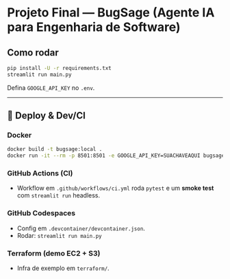 # Projeto Final — BugSage (Agente IA para Engenharia de Software)

## Como rodar
```bash
pip install -U -r requirements.txt
streamlit run main.py
```

Defina `GOOGLE_API_KEY` no `.env`.

---

## 🚢 Deploy & Dev/CI

### Docker
```bash
docker build -t bugsage:local .
docker run -it --rm -p 8501:8501 -e GOOGLE_API_KEY=SUACHAVEAQUI bugsage:local
```

### GitHub Actions (CI)
- Workflow em `.github/workflows/ci.yml` roda `pytest` e um **smoke test** com `streamlit run` headless.

### GitHub Codespaces
- Config em `.devcontainer/devcontainer.json`.
- Rodar: `streamlit run main.py`

### Terraform (demo EC2 + S3)
- Infra de exemplo em `terraform/`.
